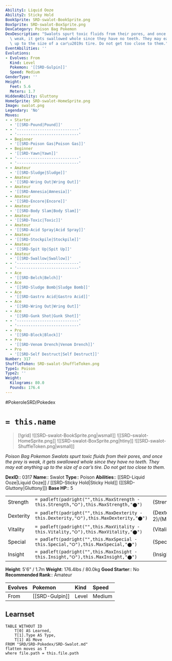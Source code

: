 ```yaml
---
Ability1: Liquid Ooze
Ability2: Sticky Hold
BookSprite: SRD-swalot-BookSprite.png
BoxSprite: SRD-swalot-BoxSprite.png
DexCategory: Poison Bag Pokemon
DexDescription: "Swalots spurt toxic fluids from their pores, and once the prey is\
  \ weak, it gets swallowed whole since they have no teeth. They may eat anything\
  \ up to the size of a car\u2019s tire. Do not get too close to them."
EventAbilities: ''
Evolutions:
- Evolves: From
  Kind: Level
  Pokemon: '[[SRD-Gulpin]]'
  Speed: Medium
GenderType: ''
Height:
  Feet: 5.6
  Meters: 1.7
HiddenAbility: Gluttony
HomeSprite: SRD-swalot-HomeSprite.png
Image: swalot.png
Legendary: 'No'
Moves:
- - Starter
  - '[[SRD-Pound|Pound]]'
- - '---------------------------'
  - '---------------------------'
- - Beginner
  - '[[SRD-Poison Gas|Poison Gas]]'
- - Beginner
  - '[[SRD-Yawn|Yawn]]'
- - '---------------------------'
  - '---------------------------'
- - Amateur
  - '[[SRD-Sludge|Sludge]]'
- - Amateur
  - '[[SRD-Wring Out|Wring Out]]'
- - Amateur
  - '[[SRD-Amnesia|Amnesia]]'
- - Amateur
  - '[[SRD-Encore|Encore]]'
- - Amateur
  - '[[SRD-Body Slam|Body Slam]]'
- - Amateur
  - '[[SRD-Toxic|Toxic]]'
- - Amateur
  - '[[SRD-Acid Spray|Acid Spray]]'
- - Amateur
  - '[[SRD-Stockpile|Stockpile]]'
- - Amateur
  - '[[SRD-Spit Up|Spit Up]]'
- - Amateur
  - '[[SRD-Swallow|Swallow]]'
- - '---------------------------'
  - '---------------------------'
- - Ace
  - '[[SRD-Belch|Belch]]'
- - Ace
  - '[[SRD-Sludge Bomb|Sludge Bomb]]'
- - Ace
  - '[[SRD-Gastro Acid|Gastro Acid]]'
- - Ace
  - '[[SRD-Wring Out|Wring Out]]'
- - Ace
  - '[[SRD-Gunk Shot|Gunk Shot]]'
- - '---------------------------'
  - '---------------------------'
- - Pro
  - '[[SRD-Block|Block]]'
- - Pro
  - '[[SRD-Venom Drench|Venom Drench]]'
- - Pro
  - '[[SRD-Self Destruct|Self Destruct]]'
Number: 317
ShuffleToken: SRD-swalot-ShuffleToken.png
Type1: Poison
Type2: ''
Weight:
  Kilograms: 80.0
  Pounds: 176.4
---
```


#PokeroleSRD/Pokedex

# `= this.name`

> [!grid]
> ![[SRD-swalot-BookSprite.png|wsmall]]
> ![[SRD-swalot-HomeSprite.png]]
> ![[SRD-swalot-BoxSprite.png|htiny]]
> ![[SRD-swalot-ShuffleToken.png|wsmall]]


*Poison Bag Pokemon*
*Swalots spurt toxic fluids from their pores, and once the prey is weak, it gets swallowed whole since they have no teeth. They may eat anything up to the size of a car’s tire. Do not get too close to them.*

**DexID**:: 0317
**Name**:: Swalot
**Type**:: Poison
**Abilities**:: [[SRD-Liquid Ooze|Liquid Ooze]] / [[SRD-Sticky Hold|Sticky Hold]] ([[SRD-Gluttony|Gluttony]])
**Base HP**:: 5

|           |                                                                                        |                                          |
| --------- | -------------------------------------------------------------------------------------- | ---------------------------------------- |
| Strength  | `= padleft(padright("",this.MaxStrength - this.Strength,"⭘"),this.MaxStrength,"⬤")`    | (Strength::2)/(MaxStrength::5)   |
| Dexterity | `= padleft(padright("",this.MaxDexterity - this.Dexterity,"⭘"),this.MaxDexterity,"⬤")` | (Dexterity:: 2)/(MaxDexterity::4) |
| Vitality  | `= padleft(padright("",this.MaxVitality - this.Vitality,"⭘"),this.MaxVitality,"⬤")`    | (Vitality::2)/(MaxVitality::5)   |
| Special   | `= padleft(padright("",this.MaxSpecial - this.Special,"⭘"),this.MaxSpecial,"⬤")`       | (Special::2)/(MaxSpecial::5)     |
| Insight   | `= padleft(padright("",this.MaxInsight - this.Insight,"⭘"),this.MaxInsight,"⬤")`       | (Insight::2)/(MaxInsight::5)     |

**Height**: 5'6" / 1.7m
**Weight**: 176.4lbs / 80.0kg
**Good Starter**:: No
**Recommended Rank**:: Amateur

| Evolves   | Pokemon        | Kind   | Speed   |
|:----------|:---------------|:-------|:--------|
| From      | [[SRD-Gulpin]] | Level  | Medium  |

## Learnset

```dataview
TABLE WITHOUT ID
    T[0] AS Learned,
    T[1].Type AS Type,
    T[1] AS Move
FROM "SRD/SRD-Pokedex/SRD-Swalot.md"
flatten moves as T
where file.path = this.file.path
```
